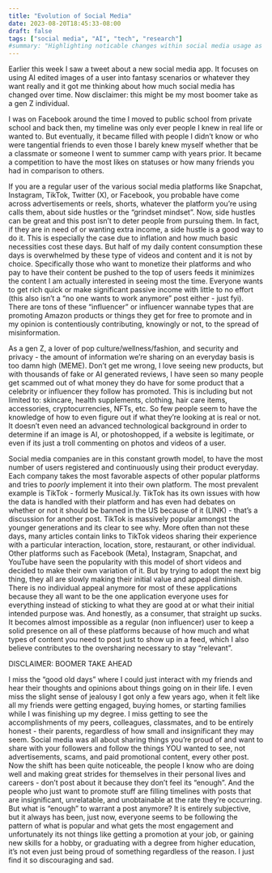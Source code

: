 ```yaml
---
title: "Evolution of Social Media"
date: 2023-08-20T18:45:33-08:00
draft: false
tags: ["social media", "AI", "tech", "research"]
#summary: "Highlighting noticable changes within social media usage as a end user in tech."
---
```

Earlier this week I saw a tweet about a new social media app. It focuses on using AI edited images of a user into fantasy scenarios or whatever they want really and it got me thinking about how much social media has changed over time. Now disclaimer: this might be my most boomer take as a gen Z individual.

I was on Facebook around the time I moved to public school from private school and back then, my timeline was only ever people I knew in real life or wanted to. But eventually, it became filled with people I didn’t know or who were tangential friends to even those I barely knew myself whether that be a classmate or someone I went to summer camp with years prior. It became a competition to have the most likes on statuses or how many friends you had in comparison to others. 

If you are a regular user of the various social media platforms like Snapchat, Instagram, TikTok, Twitter (X), or Facebook, you probable have come across advertisements or reels, shorts, whatever the platform you’re using calls them, about side hustles or the “grindset mindset”. Now, side hustles can be great and this post isn’t to deter people from pursuing them. In fact, if they are in need of or wanting extra income, a side hustle is a good way to do it. This is especially the case due to inflation and how much basic necessities cost these days. But half of my daily content consumption these days is overwhelmed by these type of videos and content and it is not by choice. Specifically those who want to monetize their platforms and who pay to have their content be pushed to the top of users feeds it minimizes the content I am actually interested in seeing most the time. Everyone wants to get rich quick or make significant passive income with little to no effort (this also isn’t a “no one wants to work anymore” post either - just fyi). There are tons of these “influencer” or influencer wannabe types that are promoting Amazon products or things they get for free to promote and in my opinion is contentiously contributing, knowingly or not, to the spread of misinformation. 

As a gen Z, a lover of pop culture/wellness/fashion, and security and privacy - the amount of information we’re sharing on an everyday basis is too damn high (MEME). Don’t get me wrong, I love seeing new products, but with thousands of fake or AI generated reviews, I have seen so many people get scammed out of what money they do have for some product that a celebrity or influencer they follow has promoted. This is including but not limited to: skincare, health supplements, clothing, hair care items, accessories, cryptocurrencies, NFTs, etc. So few people seem to have the knowledge of how to even figure out if what they’re looking at is real or not. It doesn’t even need an advanced technological background in order to determine if an image is AI, or photoshopped, if a website is legitimate, or even if its just a troll commenting on photos and videos of a user. 

Social media companies are in this constant growth model, to have the most number of users registered and continuously using their product everyday. Each company takes the most favorable aspects of other popular platforms and tries to *poorly* implement it into their own platform. The most prevalent example is TikTok - formerly Musical.ly. TikTok has its own issues with how the data is handled with their platform and has even had debates on whether or not it should be banned in the US because of it (LINK) - that’s a discussion for another post. TikTok is massively popular amongst the younger generations and its clear to see why. More often than not these days, many articles contain links to TikTok videos sharing their experience with a particular interaction, location, store, restaurant, or other individual. Other platforms such as Facebook (Meta), Instagram, Snapchat, and YouTube have seen the popularity with this model of short videos and decided to make their own variation of it. But by trying to adopt the next big thing, they all are slowly making their initial value and appeal diminish. There is no individual appeal anymore for most of these applications because they all want to be the one application everyone uses for everything instead of sticking to what they are good at or what their initial intended purpose was. And honestly, as a consumer, that straight up sucks. It becomes almost impossible as a regular (non influencer) user to keep a solid presence on all of these platforms because of how much and what types of content you need to post just to show up in a feed, which I also believe contributes to the oversharing necessary to stay “relevant”. 

DISCLAIMER: BOOMER TAKE AHEAD

I miss the “good old days” where I could just interact with my friends and hear their thoughts and opinions about things going on in their life. I even miss the slight sense of jealousy I got only a few years ago, when it felt like all my friends were getting engaged, buying homes, or starting families while I was finishing up my degree. I miss getting to see the accomplishments of my peers, colleagues, classmates, and to be entirely honest - their parents, regardless of how small and insignificant they may seem. Social media was all about sharing things you’re proud of and want to share with your followers and follow the things YOU wanted to see, not advertisements, scams, and paid promotional content, every other post. Now the shift has been quite noticeable, the people I know who are doing well and making great strides for themselves in their personal lives and careers - don’t post about it because they don’t feel its “enough”. And the people who just want to promote stuff are filling timelines with posts that are insignificant, unrelatable, and unobtainable at the rate they’re occurring. But what is “enough” to warrant a post anymore? It is entirely subjective, but it always has been, just now, everyone seems to be following the pattern of what is popular and what gets the most engagement and unfortunately its not things like getting a promotion at your job, or gaining new skills for a hobby, or graduating with a degree from higher education, it’s not even just being proud of something regardless of the reason. I just find it so discouraging and sad.